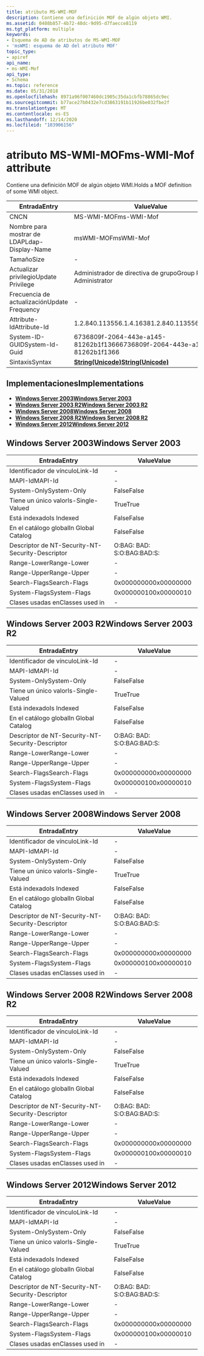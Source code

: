 ```yaml
---
title: atributo MS-WMI-MOF
description: Contiene una definición MOF de algún objeto WMI.
ms.assetid: 0408b857-4b72-40dc-9d95-d7faecce8119
ms.tgt_platform: multiple
keywords:
- Esquema de AD de atributos de MS-WMI-MOF
- 'msWMI: esquema de AD del atributo MOF'
topic_type:
- apiref
api_name:
- ms-WMI-Mof
api_type:
- Schema
ms.topic: reference
ms.date: 05/31/2018
ms.openlocfilehash: 8971a96f007460dc1905c35da1cbfb78865dc9ec
ms.sourcegitcommit: b77ace27b0432e7cd3863191b11926be032fbe2f
ms.translationtype: MT
ms.contentlocale: es-ES
ms.lasthandoff: 12/14/2020
ms.locfileid: "103906156"
---
```

# <a name="ms-wmi-mof-attribute"></a><span data-ttu-id="6d26d-105">atributo MS-WMI-MOF</span><span class="sxs-lookup"><span data-stu-id="6d26d-105">ms-WMI-Mof attribute</span></span>

<span data-ttu-id="6d26d-106">Contiene una definición MOF de algún objeto WMI.</span><span class="sxs-lookup"><span data-stu-id="6d26d-106">Holds a MOF definition of some WMI object.</span></span>



| <span data-ttu-id="6d26d-107">Entrada</span><span class="sxs-lookup"><span data-stu-id="6d26d-107">Entry</span></span> | <span data-ttu-id="6d26d-108">Value</span><span class="sxs-lookup"><span data-stu-id="6d26d-108">Value</span></span> |
|-------------------|---------------------------------------------|
| <span data-ttu-id="6d26d-109">CN</span><span class="sxs-lookup"><span data-stu-id="6d26d-109">CN</span></span>                | <span data-ttu-id="6d26d-110">MS-WMI-MOF</span><span class="sxs-lookup"><span data-stu-id="6d26d-110">ms-WMI-Mof</span></span>                                  |
| <span data-ttu-id="6d26d-111">Nombre para mostrar de LDAP</span><span class="sxs-lookup"><span data-stu-id="6d26d-111">Ldap-Display-Name</span></span> | <span data-ttu-id="6d26d-112">msWMI-MOF</span><span class="sxs-lookup"><span data-stu-id="6d26d-112">msWMI-Mof</span></span>                                   |
| <span data-ttu-id="6d26d-113">Tamaño</span><span class="sxs-lookup"><span data-stu-id="6d26d-113">Size</span></span>              | \-                                          |
| <span data-ttu-id="6d26d-114">Actualizar privilegio</span><span class="sxs-lookup"><span data-stu-id="6d26d-114">Update Privilege</span></span>  | <span data-ttu-id="6d26d-115">Administrador de directiva de grupo</span><span class="sxs-lookup"><span data-stu-id="6d26d-115">Group Policy Administrator</span></span>                  |
| <span data-ttu-id="6d26d-116">Frecuencia de actualización</span><span class="sxs-lookup"><span data-stu-id="6d26d-116">Update Frequency</span></span>  | \-                                          |
| <span data-ttu-id="6d26d-117">Attribute-Id</span><span class="sxs-lookup"><span data-stu-id="6d26d-117">Attribute-Id</span></span>      | <span data-ttu-id="6d26d-118">1.2.840.113556.1.4.1638</span><span class="sxs-lookup"><span data-stu-id="6d26d-118">1.2.840.113556.1.4.1638</span></span>                     |
| <span data-ttu-id="6d26d-119">System-ID-GUID</span><span class="sxs-lookup"><span data-stu-id="6d26d-119">System-Id-Guid</span></span>    | <span data-ttu-id="6d26d-120">6736809f-2064-443e-a145-81262b1f1366</span><span class="sxs-lookup"><span data-stu-id="6d26d-120">6736809f-2064-443e-a145-81262b1f1366</span></span>        |
| <span data-ttu-id="6d26d-121">Sintaxis</span><span class="sxs-lookup"><span data-stu-id="6d26d-121">Syntax</span></span>            | [<span data-ttu-id="6d26d-122">**String(Unicode)**</span><span class="sxs-lookup"><span data-stu-id="6d26d-122">**String(Unicode)**</span></span>](s-string-unicode.md) |



## <a name="implementations"></a><span data-ttu-id="6d26d-123">Implementaciones</span><span class="sxs-lookup"><span data-stu-id="6d26d-123">Implementations</span></span>

-   [<span data-ttu-id="6d26d-124">**Windows Server 2003**</span><span class="sxs-lookup"><span data-stu-id="6d26d-124">**Windows Server 2003**</span></span>](#windows-server-2003)
-   [<span data-ttu-id="6d26d-125">**Windows Server 2003 R2**</span><span class="sxs-lookup"><span data-stu-id="6d26d-125">**Windows Server 2003 R2**</span></span>](#windows-server-2003-r2)
-   [<span data-ttu-id="6d26d-126">**Windows Server 2008**</span><span class="sxs-lookup"><span data-stu-id="6d26d-126">**Windows Server 2008**</span></span>](#windows-server-2008)
-   [<span data-ttu-id="6d26d-127">**Windows Server 2008 R2**</span><span class="sxs-lookup"><span data-stu-id="6d26d-127">**Windows Server 2008 R2**</span></span>](#windows-server-2008-r2)
-   [<span data-ttu-id="6d26d-128">**Windows Server 2012**</span><span class="sxs-lookup"><span data-stu-id="6d26d-128">**Windows Server 2012**</span></span>](#windows-server-2012)

## <a name="windows-server-2003"></a><span data-ttu-id="6d26d-129">Windows Server 2003</span><span class="sxs-lookup"><span data-stu-id="6d26d-129">Windows Server 2003</span></span>



| <span data-ttu-id="6d26d-130">Entrada</span><span class="sxs-lookup"><span data-stu-id="6d26d-130">Entry</span></span> | <span data-ttu-id="6d26d-131">Value</span><span class="sxs-lookup"><span data-stu-id="6d26d-131">Value</span></span> |
|------------------------|--------------|
| <span data-ttu-id="6d26d-132">Identificador de vínculo</span><span class="sxs-lookup"><span data-stu-id="6d26d-132">Link-Id</span></span>                | \-           |
| <span data-ttu-id="6d26d-133">MAPI-Id</span><span class="sxs-lookup"><span data-stu-id="6d26d-133">MAPI-Id</span></span>                | \-           |
| <span data-ttu-id="6d26d-134">System-Only</span><span class="sxs-lookup"><span data-stu-id="6d26d-134">System-Only</span></span>            | <span data-ttu-id="6d26d-135">False</span><span class="sxs-lookup"><span data-stu-id="6d26d-135">False</span></span>        |
| <span data-ttu-id="6d26d-136">Tiene un único valor</span><span class="sxs-lookup"><span data-stu-id="6d26d-136">Is-Single-Valued</span></span>       | <span data-ttu-id="6d26d-137">True</span><span class="sxs-lookup"><span data-stu-id="6d26d-137">True</span></span>         |
| <span data-ttu-id="6d26d-138">Está indexado</span><span class="sxs-lookup"><span data-stu-id="6d26d-138">Is Indexed</span></span>             | <span data-ttu-id="6d26d-139">False</span><span class="sxs-lookup"><span data-stu-id="6d26d-139">False</span></span>        |
| <span data-ttu-id="6d26d-140">En el catálogo global</span><span class="sxs-lookup"><span data-stu-id="6d26d-140">In Global Catalog</span></span>      | <span data-ttu-id="6d26d-141">False</span><span class="sxs-lookup"><span data-stu-id="6d26d-141">False</span></span>        |
| <span data-ttu-id="6d26d-142">Descriptor de NT-Security-</span><span class="sxs-lookup"><span data-stu-id="6d26d-142">NT-Security-Descriptor</span></span> | <span data-ttu-id="6d26d-143">O:BAG: BAD: S:</span><span class="sxs-lookup"><span data-stu-id="6d26d-143">O:BAG:BAD:S:</span></span> |
| <span data-ttu-id="6d26d-144">Range-Lower</span><span class="sxs-lookup"><span data-stu-id="6d26d-144">Range-Lower</span></span>            | \-           |
| <span data-ttu-id="6d26d-145">Range-Upper</span><span class="sxs-lookup"><span data-stu-id="6d26d-145">Range-Upper</span></span>            | \-           |
| <span data-ttu-id="6d26d-146">Search-Flags</span><span class="sxs-lookup"><span data-stu-id="6d26d-146">Search-Flags</span></span>           | <span data-ttu-id="6d26d-147">0x00000000</span><span class="sxs-lookup"><span data-stu-id="6d26d-147">0x00000000</span></span>   |
| <span data-ttu-id="6d26d-148">System-Flags</span><span class="sxs-lookup"><span data-stu-id="6d26d-148">System-Flags</span></span>           | <span data-ttu-id="6d26d-149">0x00000010</span><span class="sxs-lookup"><span data-stu-id="6d26d-149">0x00000010</span></span>   |
| <span data-ttu-id="6d26d-150">Clases usadas en</span><span class="sxs-lookup"><span data-stu-id="6d26d-150">Classes used in</span></span>        | \-           |



## <a name="windows-server-2003-r2"></a><span data-ttu-id="6d26d-151">Windows Server 2003 R2</span><span class="sxs-lookup"><span data-stu-id="6d26d-151">Windows Server 2003 R2</span></span>



| <span data-ttu-id="6d26d-152">Entrada</span><span class="sxs-lookup"><span data-stu-id="6d26d-152">Entry</span></span> | <span data-ttu-id="6d26d-153">Value</span><span class="sxs-lookup"><span data-stu-id="6d26d-153">Value</span></span> |
|------------------------|--------------|
| <span data-ttu-id="6d26d-154">Identificador de vínculo</span><span class="sxs-lookup"><span data-stu-id="6d26d-154">Link-Id</span></span>                | \-           |
| <span data-ttu-id="6d26d-155">MAPI-Id</span><span class="sxs-lookup"><span data-stu-id="6d26d-155">MAPI-Id</span></span>                | \-           |
| <span data-ttu-id="6d26d-156">System-Only</span><span class="sxs-lookup"><span data-stu-id="6d26d-156">System-Only</span></span>            | <span data-ttu-id="6d26d-157">False</span><span class="sxs-lookup"><span data-stu-id="6d26d-157">False</span></span>        |
| <span data-ttu-id="6d26d-158">Tiene un único valor</span><span class="sxs-lookup"><span data-stu-id="6d26d-158">Is-Single-Valued</span></span>       | <span data-ttu-id="6d26d-159">True</span><span class="sxs-lookup"><span data-stu-id="6d26d-159">True</span></span>         |
| <span data-ttu-id="6d26d-160">Está indexado</span><span class="sxs-lookup"><span data-stu-id="6d26d-160">Is Indexed</span></span>             | <span data-ttu-id="6d26d-161">False</span><span class="sxs-lookup"><span data-stu-id="6d26d-161">False</span></span>        |
| <span data-ttu-id="6d26d-162">En el catálogo global</span><span class="sxs-lookup"><span data-stu-id="6d26d-162">In Global Catalog</span></span>      | <span data-ttu-id="6d26d-163">False</span><span class="sxs-lookup"><span data-stu-id="6d26d-163">False</span></span>        |
| <span data-ttu-id="6d26d-164">Descriptor de NT-Security-</span><span class="sxs-lookup"><span data-stu-id="6d26d-164">NT-Security-Descriptor</span></span> | <span data-ttu-id="6d26d-165">O:BAG: BAD: S:</span><span class="sxs-lookup"><span data-stu-id="6d26d-165">O:BAG:BAD:S:</span></span> |
| <span data-ttu-id="6d26d-166">Range-Lower</span><span class="sxs-lookup"><span data-stu-id="6d26d-166">Range-Lower</span></span>            | \-           |
| <span data-ttu-id="6d26d-167">Range-Upper</span><span class="sxs-lookup"><span data-stu-id="6d26d-167">Range-Upper</span></span>            | \-           |
| <span data-ttu-id="6d26d-168">Search-Flags</span><span class="sxs-lookup"><span data-stu-id="6d26d-168">Search-Flags</span></span>           | <span data-ttu-id="6d26d-169">0x00000000</span><span class="sxs-lookup"><span data-stu-id="6d26d-169">0x00000000</span></span>   |
| <span data-ttu-id="6d26d-170">System-Flags</span><span class="sxs-lookup"><span data-stu-id="6d26d-170">System-Flags</span></span>           | <span data-ttu-id="6d26d-171">0x00000010</span><span class="sxs-lookup"><span data-stu-id="6d26d-171">0x00000010</span></span>   |
| <span data-ttu-id="6d26d-172">Clases usadas en</span><span class="sxs-lookup"><span data-stu-id="6d26d-172">Classes used in</span></span>        | \-           |



## <a name="windows-server-2008"></a><span data-ttu-id="6d26d-173">Windows Server 2008</span><span class="sxs-lookup"><span data-stu-id="6d26d-173">Windows Server 2008</span></span>



| <span data-ttu-id="6d26d-174">Entrada</span><span class="sxs-lookup"><span data-stu-id="6d26d-174">Entry</span></span> | <span data-ttu-id="6d26d-175">Value</span><span class="sxs-lookup"><span data-stu-id="6d26d-175">Value</span></span> |
|------------------------|--------------|
| <span data-ttu-id="6d26d-176">Identificador de vínculo</span><span class="sxs-lookup"><span data-stu-id="6d26d-176">Link-Id</span></span>                | \-           |
| <span data-ttu-id="6d26d-177">MAPI-Id</span><span class="sxs-lookup"><span data-stu-id="6d26d-177">MAPI-Id</span></span>                | \-           |
| <span data-ttu-id="6d26d-178">System-Only</span><span class="sxs-lookup"><span data-stu-id="6d26d-178">System-Only</span></span>            | <span data-ttu-id="6d26d-179">False</span><span class="sxs-lookup"><span data-stu-id="6d26d-179">False</span></span>        |
| <span data-ttu-id="6d26d-180">Tiene un único valor</span><span class="sxs-lookup"><span data-stu-id="6d26d-180">Is-Single-Valued</span></span>       | <span data-ttu-id="6d26d-181">True</span><span class="sxs-lookup"><span data-stu-id="6d26d-181">True</span></span>         |
| <span data-ttu-id="6d26d-182">Está indexado</span><span class="sxs-lookup"><span data-stu-id="6d26d-182">Is Indexed</span></span>             | <span data-ttu-id="6d26d-183">False</span><span class="sxs-lookup"><span data-stu-id="6d26d-183">False</span></span>        |
| <span data-ttu-id="6d26d-184">En el catálogo global</span><span class="sxs-lookup"><span data-stu-id="6d26d-184">In Global Catalog</span></span>      | <span data-ttu-id="6d26d-185">False</span><span class="sxs-lookup"><span data-stu-id="6d26d-185">False</span></span>        |
| <span data-ttu-id="6d26d-186">Descriptor de NT-Security-</span><span class="sxs-lookup"><span data-stu-id="6d26d-186">NT-Security-Descriptor</span></span> | <span data-ttu-id="6d26d-187">O:BAG: BAD: S:</span><span class="sxs-lookup"><span data-stu-id="6d26d-187">O:BAG:BAD:S:</span></span> |
| <span data-ttu-id="6d26d-188">Range-Lower</span><span class="sxs-lookup"><span data-stu-id="6d26d-188">Range-Lower</span></span>            | \-           |
| <span data-ttu-id="6d26d-189">Range-Upper</span><span class="sxs-lookup"><span data-stu-id="6d26d-189">Range-Upper</span></span>            | \-           |
| <span data-ttu-id="6d26d-190">Search-Flags</span><span class="sxs-lookup"><span data-stu-id="6d26d-190">Search-Flags</span></span>           | <span data-ttu-id="6d26d-191">0x00000000</span><span class="sxs-lookup"><span data-stu-id="6d26d-191">0x00000000</span></span>   |
| <span data-ttu-id="6d26d-192">System-Flags</span><span class="sxs-lookup"><span data-stu-id="6d26d-192">System-Flags</span></span>           | <span data-ttu-id="6d26d-193">0x00000010</span><span class="sxs-lookup"><span data-stu-id="6d26d-193">0x00000010</span></span>   |
| <span data-ttu-id="6d26d-194">Clases usadas en</span><span class="sxs-lookup"><span data-stu-id="6d26d-194">Classes used in</span></span>        | \-           |



## <a name="windows-server-2008-r2"></a><span data-ttu-id="6d26d-195">Windows Server 2008 R2</span><span class="sxs-lookup"><span data-stu-id="6d26d-195">Windows Server 2008 R2</span></span>



| <span data-ttu-id="6d26d-196">Entrada</span><span class="sxs-lookup"><span data-stu-id="6d26d-196">Entry</span></span> | <span data-ttu-id="6d26d-197">Value</span><span class="sxs-lookup"><span data-stu-id="6d26d-197">Value</span></span> |
|------------------------|--------------|
| <span data-ttu-id="6d26d-198">Identificador de vínculo</span><span class="sxs-lookup"><span data-stu-id="6d26d-198">Link-Id</span></span>                | \-           |
| <span data-ttu-id="6d26d-199">MAPI-Id</span><span class="sxs-lookup"><span data-stu-id="6d26d-199">MAPI-Id</span></span>                | \-           |
| <span data-ttu-id="6d26d-200">System-Only</span><span class="sxs-lookup"><span data-stu-id="6d26d-200">System-Only</span></span>            | <span data-ttu-id="6d26d-201">False</span><span class="sxs-lookup"><span data-stu-id="6d26d-201">False</span></span>        |
| <span data-ttu-id="6d26d-202">Tiene un único valor</span><span class="sxs-lookup"><span data-stu-id="6d26d-202">Is-Single-Valued</span></span>       | <span data-ttu-id="6d26d-203">True</span><span class="sxs-lookup"><span data-stu-id="6d26d-203">True</span></span>         |
| <span data-ttu-id="6d26d-204">Está indexado</span><span class="sxs-lookup"><span data-stu-id="6d26d-204">Is Indexed</span></span>             | <span data-ttu-id="6d26d-205">False</span><span class="sxs-lookup"><span data-stu-id="6d26d-205">False</span></span>        |
| <span data-ttu-id="6d26d-206">En el catálogo global</span><span class="sxs-lookup"><span data-stu-id="6d26d-206">In Global Catalog</span></span>      | <span data-ttu-id="6d26d-207">False</span><span class="sxs-lookup"><span data-stu-id="6d26d-207">False</span></span>        |
| <span data-ttu-id="6d26d-208">Descriptor de NT-Security-</span><span class="sxs-lookup"><span data-stu-id="6d26d-208">NT-Security-Descriptor</span></span> | <span data-ttu-id="6d26d-209">O:BAG: BAD: S:</span><span class="sxs-lookup"><span data-stu-id="6d26d-209">O:BAG:BAD:S:</span></span> |
| <span data-ttu-id="6d26d-210">Range-Lower</span><span class="sxs-lookup"><span data-stu-id="6d26d-210">Range-Lower</span></span>            | \-           |
| <span data-ttu-id="6d26d-211">Range-Upper</span><span class="sxs-lookup"><span data-stu-id="6d26d-211">Range-Upper</span></span>            | \-           |
| <span data-ttu-id="6d26d-212">Search-Flags</span><span class="sxs-lookup"><span data-stu-id="6d26d-212">Search-Flags</span></span>           | <span data-ttu-id="6d26d-213">0x00000000</span><span class="sxs-lookup"><span data-stu-id="6d26d-213">0x00000000</span></span>   |
| <span data-ttu-id="6d26d-214">System-Flags</span><span class="sxs-lookup"><span data-stu-id="6d26d-214">System-Flags</span></span>           | <span data-ttu-id="6d26d-215">0x00000010</span><span class="sxs-lookup"><span data-stu-id="6d26d-215">0x00000010</span></span>   |
| <span data-ttu-id="6d26d-216">Clases usadas en</span><span class="sxs-lookup"><span data-stu-id="6d26d-216">Classes used in</span></span>        | \-           |



## <a name="windows-server-2012"></a><span data-ttu-id="6d26d-217">Windows Server 2012</span><span class="sxs-lookup"><span data-stu-id="6d26d-217">Windows Server 2012</span></span>



| <span data-ttu-id="6d26d-218">Entrada</span><span class="sxs-lookup"><span data-stu-id="6d26d-218">Entry</span></span> | <span data-ttu-id="6d26d-219">Value</span><span class="sxs-lookup"><span data-stu-id="6d26d-219">Value</span></span> |
|------------------------|--------------|
| <span data-ttu-id="6d26d-220">Identificador de vínculo</span><span class="sxs-lookup"><span data-stu-id="6d26d-220">Link-Id</span></span>                | \-           |
| <span data-ttu-id="6d26d-221">MAPI-Id</span><span class="sxs-lookup"><span data-stu-id="6d26d-221">MAPI-Id</span></span>                | \-           |
| <span data-ttu-id="6d26d-222">System-Only</span><span class="sxs-lookup"><span data-stu-id="6d26d-222">System-Only</span></span>            | <span data-ttu-id="6d26d-223">False</span><span class="sxs-lookup"><span data-stu-id="6d26d-223">False</span></span>        |
| <span data-ttu-id="6d26d-224">Tiene un único valor</span><span class="sxs-lookup"><span data-stu-id="6d26d-224">Is-Single-Valued</span></span>       | <span data-ttu-id="6d26d-225">True</span><span class="sxs-lookup"><span data-stu-id="6d26d-225">True</span></span>         |
| <span data-ttu-id="6d26d-226">Está indexado</span><span class="sxs-lookup"><span data-stu-id="6d26d-226">Is Indexed</span></span>             | <span data-ttu-id="6d26d-227">False</span><span class="sxs-lookup"><span data-stu-id="6d26d-227">False</span></span>        |
| <span data-ttu-id="6d26d-228">En el catálogo global</span><span class="sxs-lookup"><span data-stu-id="6d26d-228">In Global Catalog</span></span>      | <span data-ttu-id="6d26d-229">False</span><span class="sxs-lookup"><span data-stu-id="6d26d-229">False</span></span>        |
| <span data-ttu-id="6d26d-230">Descriptor de NT-Security-</span><span class="sxs-lookup"><span data-stu-id="6d26d-230">NT-Security-Descriptor</span></span> | <span data-ttu-id="6d26d-231">O:BAG: BAD: S:</span><span class="sxs-lookup"><span data-stu-id="6d26d-231">O:BAG:BAD:S:</span></span> |
| <span data-ttu-id="6d26d-232">Range-Lower</span><span class="sxs-lookup"><span data-stu-id="6d26d-232">Range-Lower</span></span>            | \-           |
| <span data-ttu-id="6d26d-233">Range-Upper</span><span class="sxs-lookup"><span data-stu-id="6d26d-233">Range-Upper</span></span>            | \-           |
| <span data-ttu-id="6d26d-234">Search-Flags</span><span class="sxs-lookup"><span data-stu-id="6d26d-234">Search-Flags</span></span>           | <span data-ttu-id="6d26d-235">0x00000000</span><span class="sxs-lookup"><span data-stu-id="6d26d-235">0x00000000</span></span>   |
| <span data-ttu-id="6d26d-236">System-Flags</span><span class="sxs-lookup"><span data-stu-id="6d26d-236">System-Flags</span></span>           | <span data-ttu-id="6d26d-237">0x00000010</span><span class="sxs-lookup"><span data-stu-id="6d26d-237">0x00000010</span></span>   |
| <span data-ttu-id="6d26d-238">Clases usadas en</span><span class="sxs-lookup"><span data-stu-id="6d26d-238">Classes used in</span></span>        | \-           |



 

 




